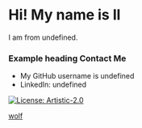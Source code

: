 <!DOCTYPE html>
<html lang="en">
<head>
  <meta charset="UTF-8">
  <meta http-equiv="X-UA-Compatible" content="ie=edge">
  <link rel="stylesheet" href="https://maxcdn.bootstrapcdn.com/bootstrap/4.0.0/css/bootstrap.min.css">
  <title>Document</title>
</head>
<body>
  <div class="jumbotron jumbotron-fluid">
  <div class="container">
    <h1 class="display-4">Hi! My name is ll</h1>
    <p class="lead">I am from undefined.</p>
    <h3>Example heading <span class="badge badge-secondary">Contact Me</span></h3>
    <ul class="list-group">
      <li class="list-group-item">My GitHub username is undefined</li>
      <li class="list-group-item">LinkedIn: undefined</li>
    </ul>
  </div>
</div>
</body>
</html>

[![License: Artistic-2.0](https://img.shields.io/badge/License-Perl-0298c3.svg)](https://opensource.org/licenses/Artistic-2.0)

[wolf](https://google.com)